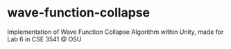# wave-function-collapse
Implementation of Wave Function Collapse Algorithm within Unity, made for Lab 6 in CSE 3541 @ OSU
